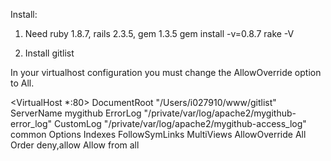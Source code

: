 Install:
1. Need ruby 1.8.7, rails 2.3.5, gem 1.3.5
gem install -v=0.8.7 rake -V

2.  Install gitlist

In your virtualhost configuration you must change the AllowOverride option to All.

<VirtualHost *:80>
    DocumentRoot "/Users/i027910/www/gitlist"
    ServerName mygithub
    ErrorLog "/private/var/log/apache2/mygithub-error_log"
    CustomLog "/private/var/log/apache2/mygithub-access_log" common
    <Directory />
                Options Indexes FollowSymLinks MultiViews
                AllowOverride All
                Order deny,allow
                Allow from all
    </Directory>
</VirtualHost>


